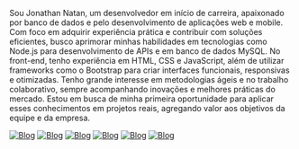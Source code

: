 Sou
Jonathan Natan, um desenvolvedor em início de carreira, apaixonado por
banco de dados e pelo desenvolvimento de aplicações web e mobile. Com
foco em adquirir experiência prática e contribuir com soluções
eficientes, busco aprimorar minhas habilidades em tecnologias como
Node.js para desenvolvimento de APIs e em banco de dados MySQL. No
front-end, tenho experiência em HTML, CSS e JavaScript, além de utilizar
frameworks como o Bootstrap para criar interfaces funcionais,
responsivas e otimizadas.
Tenho grande interesse em metodologias
ágeis e no trabalho colaborativo, sempre acompanhando inovações e
melhores práticas do mercado. Estou em busca de minha primeira
oportunidade para aplicar esses conhecimentos em projetos reais,
agregando valor aos objetivos da equipe e da empresa.

[![Blog](https://img.shields.io/badge/HTML5-E34F26?style=for-the-badge&logo=html5&logoColor=white)](https://br.linkedin.com/)
[![Blog](https://img.shields.io/badge/CSS-239120?&style=for-the-badge&logo=css3&logoColor=white)](https://br.linkedin.com/)
[![Blog](https://img.shields.io/badge/JavaScript-F7DF1E?style=for-the-badge&logo=javascript&logoColor=black)](https://br.linkedin.com/)
[![Blog](https://img.shields.io/badge/TypeScript-007ACC?style=for-the-badge&logo=typescript&logoColor=white)](https://br.linkedin.com/)
[![Blog](https://img.shields.io/badge/Node.js-43853D?style=for-the-badge&logo=node.js&logoColor=white)](https://br.linkedin.com/)
[![Blog](https://img.shields.io/badge/Bootstrap-563D7C?style=for-the-badge&logo=bootstrap&logoColor=white)](https://br.linkedin.com/)
